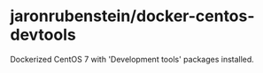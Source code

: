 # jaronrubenstein/docker-centos-devtools

Dockerized CentOS 7 with 'Development tools' packages installed.
